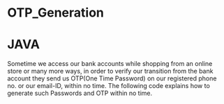 # OTP_Generation
# JAVA
Sometime we access our bank accounts while shopping from an online store or many more ways, in order to verify our transition from the bank account they send us OTP(One Time Password) on our registered phone no. or our email-ID, within no time.  The following code explains how to generate such Passwords and OTP within no time.
